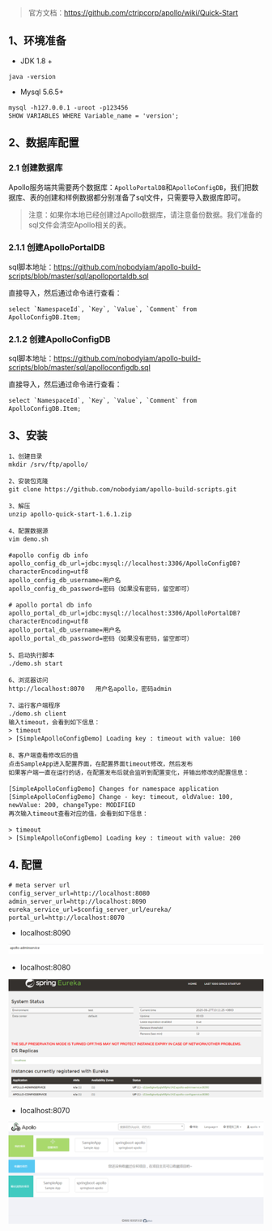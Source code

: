 > 官方文档：https://github.com/ctripcorp/apollo/wiki/Quick-Start

## 1、环境准备

* JDK 1.8 +

```
java -version
```

* Mysql 5.6.5+

```
mysql -h127.0.0.1 -uroot -p123456
SHOW VARIABLES WHERE Variable_name = 'version';
```

## 2、数据库配置

### 2.1 创建数据库

Apollo服务端共需要两个数据库：`ApolloPortalDB`和`ApolloConfigDB`，我们把数据库、表的创建和样例数据都分别准备了sql文件，只需要导入数据库即可。

> 注意：如果你本地已经创建过Apollo数据库，请注意备份数据。我们准备的sql文件会清空Apollo相关的表。

### 2.1.1 创建ApolloPortalDB

sql脚本地址：https://github.com/nobodyiam/apollo-build-scripts/blob/master/sql/apolloportaldb.sql

直接导入，然后通过命令进行查看：

```
select `NamespaceId`, `Key`, `Value`, `Comment` from ApolloConfigDB.Item;
```

### 2.1.2 创建ApolloConfigDB

sql脚本地址：https://github.com/nobodyiam/apollo-build-scripts/blob/master/sql/apolloconfigdb.sql

直接导入，然后通过命令进行查看：

```
select `NamespaceId`, `Key`, `Value`, `Comment` from ApolloConfigDB.Item;

```

## 3、安装

```
1、创建目录
mkdir /srv/ftp/apollo/

2、安装包克隆
git clone https://github.com/nobodyiam/apollo-build-scripts.git

3、解压
unzip apollo-quick-start-1.6.1.zip

4、配置数据源
vim demo.sh

#apollo config db info
apollo_config_db_url=jdbc:mysql://localhost:3306/ApolloConfigDB?characterEncoding=utf8
apollo_config_db_username=用户名
apollo_config_db_password=密码（如果没有密码，留空即可）

# apollo portal db info
apollo_portal_db_url=jdbc:mysql://localhost:3306/ApolloPortalDB?characterEncoding=utf8
apollo_portal_db_username=用户名
apollo_portal_db_password=密码（如果没有密码，留空即可）

5、启动执行脚本
./demo.sh start

6、浏览器访问
http://localhost:8070	用户名apollo，密码admin

7、运行客户端程序
./demo.sh client
输入timeout，会看到如下信息：
> timeout
> [SimpleApolloConfigDemo] Loading key : timeout with value: 100

8、客户端查看修改后的值
点击SampleApp进入配置界面，在配置界面timeout修改，然后发布
如果客户端一直在运行的话，在配置发布后就会监听到配置变化，并输出修改的配置信息：

[SimpleApolloConfigDemo] Changes for namespace application
[SimpleApolloConfigDemo] Change - key: timeout, oldValue: 100, newValue: 200, changeType: MODIFIED
再次输入timeout查看对应的值，会看到如下信息：

> timeout
> [SimpleApolloConfigDemo] Loading key : timeout with value: 200
```

## 4. 配置

```
# meta server url
config_server_url=http://localhost:8080
admin_server_url=http://localhost:8090
eureka_service_url=$config_server_url/eureka/
portal_url=http://localhost:8070
```

* localhost:8090

![image-20200627102230102](img\image-20200627101911881.png)

* localhost:8080

![image-20200627102349909](img\image-20200627102349909.png)

* localhost:8070

![image-20200627102153912](img\image-20200627102153912.png)
